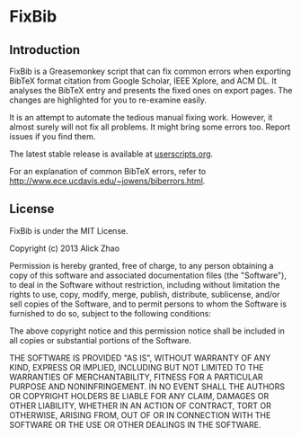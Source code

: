 # FixBib
## Introduction

FixBib is a Greasemonkey script that can fix common errors when exporting
BibTeX format citation from Google Scholar, IEEE Xplore, and ACM DL. It
analyses the BibTeX entry and presents the fixed ones on export pages. The
changes are highlighted for you to re-examine easily.

It is an attempt to automate the tedious manual fixing work. However, it almost
surely will not fix all problems. It might bring some errors too. Report issues
if you find them.

The latest stable release is available at [userscripts.org][us].

[us]: http://userscripts.org/scripts/show/180169

For an explanation of common BibTeX errors, refer to
<http://www.ece.ucdavis.edu/~jowens/biberrors.html>.

## License

FixBib is under the MIT License.

Copyright (c) 2013 Alick Zhao

Permission is hereby granted, free of charge, to any person obtaining a copy
of this software and associated documentation files (the "Software"), to deal
in the Software without restriction, including without limitation the rights
to use, copy, modify, merge, publish, distribute, sublicense, and/or sell
copies of the Software, and to permit persons to whom the Software is
furnished to do so, subject to the following conditions:

The above copyright notice and this permission notice shall be included in
all copies or substantial portions of the Software.

THE SOFTWARE IS PROVIDED "AS IS", WITHOUT WARRANTY OF ANY KIND, EXPRESS OR
IMPLIED, INCLUDING BUT NOT LIMITED TO THE WARRANTIES OF MERCHANTABILITY,
FITNESS FOR A PARTICULAR PURPOSE AND NONINFRINGEMENT. IN NO EVENT SHALL THE
AUTHORS OR COPYRIGHT HOLDERS BE LIABLE FOR ANY CLAIM, DAMAGES OR OTHER
LIABILITY, WHETHER IN AN ACTION OF CONTRACT, TORT OR OTHERWISE, ARISING FROM,
OUT OF OR IN CONNECTION WITH THE SOFTWARE OR THE USE OR OTHER DEALINGS IN
THE SOFTWARE.
